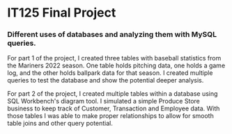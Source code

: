 # IT125 Final Project
### Different uses of databases and analyzing them with MySQL queries.

For part 1 of the project, I created three tables with baseball statistics from the Mariners 2022 season. One table holds pitching data, one holds a game log, and the other holds ballpark data for that season. I created multiple queries to test the database and show the potential deeper analysis.

For part 2 of the project, I created multiple tables within a database using SQL Workbench's diagram tool. I simulated a simple Produce Store business to keep track of Customer, Transaction and Employee data. With those tables I was able to make proper relationships to allow for smooth table joins and other query potential.

